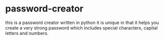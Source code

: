 # password-creator
this is a password creator written in python
it is unique in that it helps you create a very strong password which includes special characters, capital letters and numbers.

